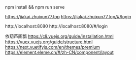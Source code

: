 npm install && npm run serve

https://jiakai.zhuixun77.top
https://jiakai.zhuixun77.top/#/login

http://localhost:8080
http://localhost:8080/#/login

依葫芦画瓢
https://cli.vuejs.org/guide/installation.html
https://vuex.vuejs.org/guide/structure.html
https://next.vuetifyjs.com/en/themes/premium
https://element.eleme.cn/#/zh-CN/component/layout
